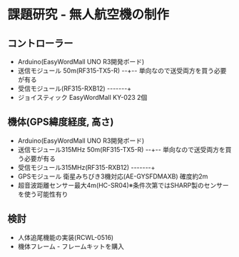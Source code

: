 # 課題研究 - 無人航空機の制作

<h2>コントローラー</h2>
<ul>
	<li>Arduino(EasyWordMall UNO R3開発ボード)</li>
	<li>送信モジュール 50m(RF315-TX5-R) --+-- 単向なので送受両方を買う必要が有る</li>
	<li>受信モジュール(RF315-RXB12) -------+</li>
	<li>ジョイスティック EasyWordMall KY-023  2個</li>
</ul>

<h2>機体(GPS緯度経度, 高さ)</h2>
<ul>
	<li>Arduino(EasyWordMall UNO R3開発ボード)</li>
	<li>送信モジュール315MHz 50m(RF315-TX5-R) --+-- 単向なので送受両方を買う必要が有る</li>
	<li>受信モジュール315MHz(RF315-RXB12) -------+</li>
	<li>GPSモジュール 衛星みちびき3機対応(AE-GYSFDMAXB) 確度約2m</li>
	<li>超音波距離センサー最大4m(HC-SR04)※条件次第ではSHARP製のセンサーを使う可能性有り</li>
</ul>

<h2>検討</h2>
<ul>
	<li>人体追尾機能の実装(RCWL-0516)</li>
	<li>機体フレーム - フレームキットを購入
</ul>
